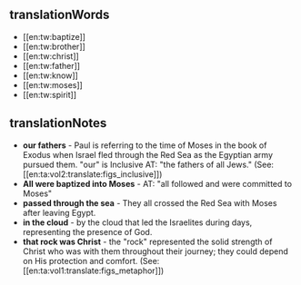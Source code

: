 ## translationWords

* [[en:tw:baptize]]
* [[en:tw:brother]]
* [[en:tw:christ]]
* [[en:tw:father]]
* [[en:tw:know]]
* [[en:tw:moses]]
* [[en:tw:spirit]]

## translationNotes

* **our fathers** - Paul is referring to the time of Moses in the book of Exodus when Israel fled through the Red Sea as the Egyptian army pursued them. "our" is Inclusive  AT: "the fathers of all Jews." (See: [[en:ta:vol2:translate:figs_inclusive]])
* **All were baptized into Moses** - AT: "all followed and were committed to Moses"
* **passed through the sea** - They all crossed the Red Sea with Moses after leaving Egypt.
* **in the cloud** - by the cloud that led the Israelites during days, representing the presence of God.
* **that rock was Christ** - the "rock" represented the solid strength of Christ who was with them throughout their journey; they could depend on His protection and comfort. (See: [[en:ta:vol1:translate:figs_metaphor]])
